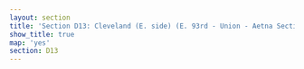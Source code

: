 ```yaml
---
layout: section
title: 'Section D13: Cleveland (E. side) (E. 93rd - Union - Aetna Section) High'
show_title: true
map: 'yes'
section: D13
---
```

